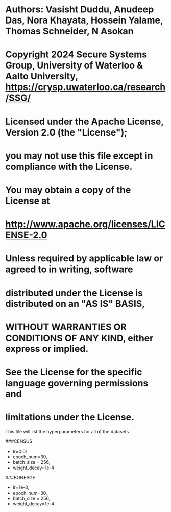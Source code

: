 # Authors: Vasisht Duddu, Anudeep Das, Nora Khayata, Hossein Yalame, Thomas Schneider, N Asokan
# Copyright 2024 Secure Systems Group, University of Waterloo & Aalto University, https://crysp.uwaterloo.ca/research/SSG/
# Licensed under the Apache License, Version 2.0 (the "License");
# you may not use this file except in compliance with the License.
# You may obtain a copy of the License at
#     http://www.apache.org/licenses/LICENSE-2.0
# Unless required by applicable law or agreed to in writing, software
# distributed under the License is distributed on an "AS IS" BASIS,
# WITHOUT WARRANTIES OR CONDITIONS OF ANY KIND, either express or implied.
# See the License for the specific language governing permissions and
# limitations under the License.

This file will list the hyperparameters for all of the datasets.

###CENSUS
- lr=0.01,
- epoch_num=30,
- batch_size = 256,
- weight_decay=1e-4


###BONEAGE
- lr=1e-3,
- epoch_num=30,
- batch_size = 256,
- weight_decay=1e-4